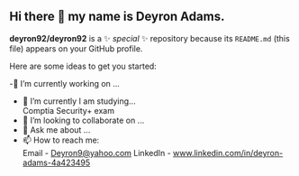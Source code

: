 ## Hi there 👋 my name is Deyron Adams. 


**deyron92/deyron92** is a ✨ _special_ ✨ repository because its `README.md` (this file) appears on your GitHub profile.

Here are some ideas to get you started:

-🔭 I’m currently working on ...

- 🌱 I’m currently I am studying...<br>
  Comptia Security+ exam 
- 👯 I’m looking to collaborate on ...
- 💬 Ask me about ...
- 📫 How to reach me: <br>
  Email - Deyron9@yahoo.com
  LinkedIn - www.linkedin.com/in/deyron-adams-4a423495 


